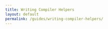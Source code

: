 ```yaml
---
title: Writing Compiler Helpers
layout: default
permalink: /guides/writing-compiler-helpers/
---
```

